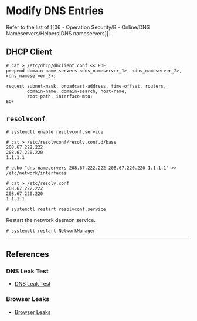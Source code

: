# Modify DNS Entries

Refer to the list of [[06 - Operation Security/B - Online/DNS Nameservers/Helpers|DNS nameservers]].

## DHCP Client

```
# cat > /etc/dhcp/dhclient.conf << EOF
prepend domain-name-servers <dns_nameserver_1>, <dns_nameserver_2>, <dns_nameserver_3>;

request subnet-mask, broadcast-address, time-offset, routers,
		domain-name, domain-search, host-name,
		root-path, interface-mtu;
EOF
```

## `resolvconf`

```
# systemctl enable resolvconf.service
```

```
# cat > /etc/resolvconf/resolv.conf.d/base
208.67.222.222
208.67.220.220
1.1.1.1
```

```
# echo "dns-nameservers 208.67.222.222 208.67.220.220 1.1.1.1" >> /etc/network/interfaces
```

```
# cat > /etc/resolv.conf
208.67.222.222
208.67.220.220
1.1.1.1
```

```
# systemctl restart resolvconf.service
```

Restart the network daemon service.

```
# systemctl restart NetworkManager
```

---
## References

### DNS Leak Test

- [DNS Leak Test](https://dnsleaktest.com)

### Browser Leaks

- [Browser Leaks](https://browserleaks.com/ip)